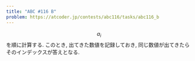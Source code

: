 ```yaml
---
title: "ABC #116 B"
problem: https://atcoder.jp/contests/abc116/tasks/abc116_b
---
```

$$ a_i $$ を順に計算する. このとき, 出てきた数値を記録しておき, 同じ数値が出てきたらそのインデックスが答えとなる.
